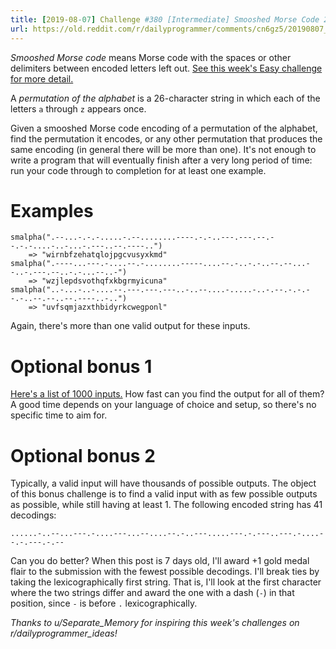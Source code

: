 ```yaml
---
title: [2019-08-07] Challenge #380 [Intermediate] Smooshed Morse Code 2
url: https://old.reddit.com/r/dailyprogrammer/comments/cn6gz5/20190807_challenge_380_intermediate_smooshed/
---
```


*Smooshed Morse code* means Morse code with the spaces or other delimiters between encoded letters left out. [See this week's Easy challenge for more detail.](https://www.reddit.com/r/dailyprogrammer/comments/cmd1hb/20190805_challenge_380_easy_smooshed_morse_code_1/)

A *permutation of the alphabet* is a 26-character string in which each of the letters `a` through `z` appears once.

Given a smooshed Morse code encoding of a permutation of the alphabet, find the permutation it encodes, or any other permutation that produces the same encoding (in general there will be more than one). It's not enough to write a program that will eventually finish after a very long period of time: run your code through to completion for at least one example.

# Examples

    smalpha(".--...-.-.-.....-.--........----.-.-..---.---.--.--.-.-....-..-...-.---..--.----..")
        => "wirnbfzehatqlojpgcvusyxkmd"
    smalpha(".----...---.-....--.-........-----....--.-..-.-..--.--...--..-.---.--..-.-...--..-")
        => "wzjlepdsvothqfxkbgrmyicuna"
    smalpha("..-...-..-....--.---.---.---..-..--....-.....-..-.--.-.-.--.-..--.--..--.----..-..")
        => "uvfsqmjazxthbidyrkcwegponl"

Again, there's more than one valid output for these inputs.

# Optional bonus 1

[Here's a list of 1000 inputs.](https://gist.github.com/cosmologicon/415be8987a24a3abd07ba1dddc3cf389#file-smorse2-bonus1-in) How fast can you find the output for all of them? A good time depends on your language of choice and setup, so there's no specific time to aim for.

# Optional bonus 2

Typically, a valid input will have thousands of possible outputs. The object of this bonus challenge is to find a valid input with as few possible outputs as possible, while still having at least 1. The following encoded string has 41 decodings:

    ......-..--...---.-....---...--....--.-..---.....---.-.---..---.-....--.-.---.-.--

Can you do better? When this post is 7 days old, I'll award +1 gold medal flair to the submission with the fewest possible decodings. I'll break ties by taking the lexicographically first string. That is, I'll look at the first character where the two strings differ and award the one with a dash (`-`) in that position, since `-` is before `.` lexicographically.

*Thanks to u/Separate_Memory for inspiring this week's challenges on r/dailyprogrammer_ideas!*